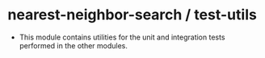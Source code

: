 # nearest-neighbor-search / test-utils

- This module contains utilities for the unit and integration tests performed in the other modules.

